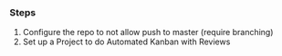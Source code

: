 ### Steps

1. Configure the repo to not allow push to master (require branching)
2. Set up a Project to do Automated Kanban with Reviews
